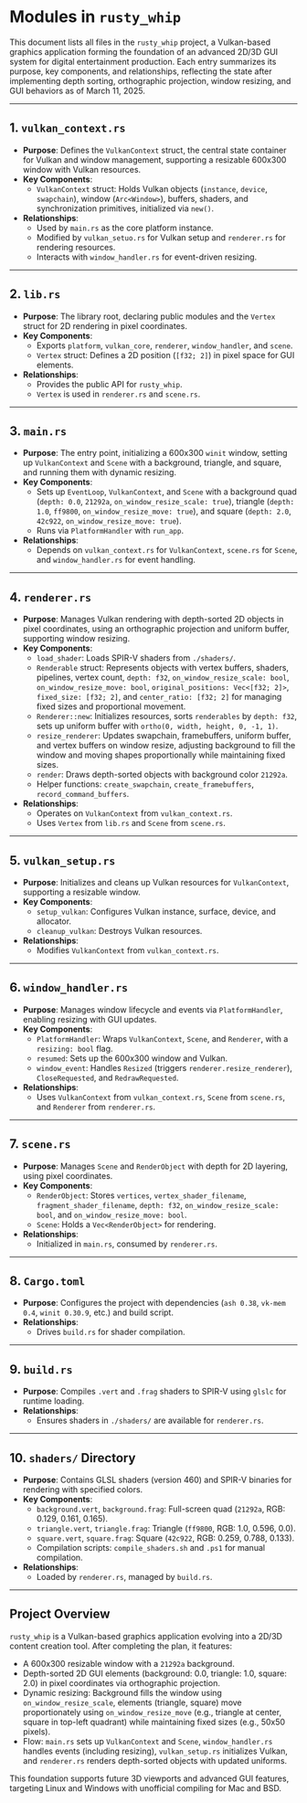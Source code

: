 # Modules in `rusty_whip`

This document lists all files in the `rusty_whip` project, a Vulkan-based graphics application forming the foundation of an advanced 2D/3D GUI system for digital entertainment production. Each entry summarizes its purpose, key components, and relationships, reflecting the state after implementing depth sorting, orthographic projection, window resizing, and GUI behaviors as of March 11, 2025.

---

## 1. `vulkan_context.rs`
- **Purpose**: Defines the `VulkanContext` struct, the central state container for Vulkan and window management, supporting a resizable 600x300 window with Vulkan resources.
- **Key Components**:
  - `VulkanContext` struct: Holds Vulkan objects (`instance`, `device`, `swapchain`), window (`Arc<Window>`), buffers, shaders, and synchronization primitives, initialized via `new()`.
- **Relationships**:
  - Used by `main.rs` as the core platform instance.
  - Modified by `vulkan_setuo.rs` for Vulkan setup and `renderer.rs` for rendering resources.
  - Interacts with `window_handler.rs` for event-driven resizing.

---

## 2. `lib.rs`
- **Purpose**: The library root, declaring public modules and the `Vertex` struct for 2D rendering in pixel coordinates.
- **Key Components**:
  - Exports `platform`, `vulkan_core`, `renderer`, `window_handler`, and `scene`.
  - `Vertex` struct: Defines a 2D position (`[f32; 2]`) in pixel space for GUI elements.
- **Relationships**:
  - Provides the public API for `rusty_whip`.
  - `Vertex` is used in `renderer.rs` and `scene.rs`.

---

## 3. `main.rs`
- **Purpose**: The entry point, initializing a 600x300 `winit` window, setting up `VulkanContext` and `Scene` with a background, triangle, and square, and running them with dynamic resizing.
- **Key Components**:
  - Sets up `EventLoop`, `VulkanContext`, and `Scene` with a background quad (`depth: 0.0`, `21292a`, `on_window_resize_scale: true`), triangle (`depth: 1.0`, `ff9800`, `on_window_resize_move: true`), and square (`depth: 2.0`, `42c922`, `on_window_resize_move: true`).
  - Runs via `PlatformHandler` with `run_app`.
- **Relationships**:
  - Depends on `vulkan_context.rs` for `VulkanContext`, `scene.rs` for `Scene`, and `window_handler.rs` for event handling.

---

## 4. `renderer.rs`
- **Purpose**: Manages Vulkan rendering with depth-sorted 2D objects in pixel coordinates, using an orthographic projection and uniform buffer, supporting window resizing.
- **Key Components**:
  - `load_shader`: Loads SPIR-V shaders from `./shaders/`.
  - `Renderable` struct: Represents objects with vertex buffers, shaders, pipelines, vertex count, `depth: f32`, `on_window_resize_scale: bool`, `on_window_resize_move: bool`, `original_positions: Vec<[f32; 2]>`, `fixed_size: [f32; 2]`, and `center_ratio: [f32; 2]` for managing fixed sizes and proportional movement.
  - `Renderer::new`: Initializes resources, sorts `renderables` by `depth: f32`, sets up uniform buffer with `ortho(0, width, height, 0, -1, 1)`.
  - `resize_renderer`: Updates swapchain, framebuffers, uniform buffer, and vertex buffers on window resize, adjusting background to fill the window and moving shapes proportionally while maintaining fixed sizes.
  - `render`: Draws depth-sorted objects with background color `21292a`.
  - Helper functions: `create_swapchain`, `create_framebuffers`, `record_command_buffers`.
- **Relationships**:
  - Operates on `VulkanContext` from `vulkan_context.rs`.
  - Uses `Vertex` from `lib.rs` and `Scene` from `scene.rs`.

---

## 5. `vulkan_setup.rs`
- **Purpose**: Initializes and cleans up Vulkan resources for `VulkanContext`, supporting a resizable window.
- **Key Components**:
  - `setup_vulkan`: Configures Vulkan instance, surface, device, and allocator.
  - `cleanup_vulkan`: Destroys Vulkan resources.
- **Relationships**:
  - Modifies `VulkanContext` from `vulkan_context.rs`.

---

## 6. `window_handler.rs`
- **Purpose**: Manages window lifecycle and events via `PlatformHandler`, enabling resizing with GUI updates.
- **Key Components**:
  - `PlatformHandler`: Wraps `VulkanContext`, `Scene`, and `Renderer`, with a `resizing: bool` flag.
  - `resumed`: Sets up the 600x300 window and Vulkan.
  - `window_event`: Handles `Resized` (triggers `renderer.resize_renderer`), `CloseRequested`, and `RedrawRequested`.
- **Relationships**:
  - Uses `VulkanContext` from `vulkan_context.rs`, `Scene` from `scene.rs`, and `Renderer` from `renderer.rs`.

---

## 7. `scene.rs`
- **Purpose**: Manages `Scene` and `RenderObject` with depth for 2D layering, using pixel coordinates.
- **Key Components**:
  - `RenderObject`: Stores `vertices`, `vertex_shader_filename`, `fragment_shader_filename`, `depth: f32`, `on_window_resize_scale: bool`, and `on_window_resize_move: bool`.
  - `Scene`: Holds a `Vec<RenderObject>` for rendering.
- **Relationships**:
  - Initialized in `main.rs`, consumed by `renderer.rs`.

---

## 8. `Cargo.toml`
- **Purpose**: Configures the project with dependencies (`ash 0.38`, `vk-mem 0.4`, `winit 0.30.9`, etc.) and build script.
- **Relationships**:
  - Drives `build.rs` for shader compilation.

---

## 9. `build.rs`
- **Purpose**: Compiles `.vert` and `.frag` shaders to SPIR-V using `glslc` for runtime loading.
- **Relationships**:
  - Ensures shaders in `./shaders/` are available for `renderer.rs`.

---

## 10. `shaders/` Directory
- **Purpose**: Contains GLSL shaders (version 460) and SPIR-V binaries for rendering with specified colors.
- **Key Components**:
  - `background.vert`, `background.frag`: Full-screen quad (`21292a`, RGB: 0.129, 0.161, 0.165).
  - `triangle.vert`, `triangle.frag`: Triangle (`ff9800`, RGB: 1.0, 0.596, 0.0).
  - `square.vert`, `square.frag`: Square (`42c922`, RGB: 0.259, 0.788, 0.133).
  - Compilation scripts: `compile_shaders.sh` and `.ps1` for manual compilation.
- **Relationships**:
  - Loaded by `renderer.rs`, managed by `build.rs`.

---

## Project Overview
`rusty_whip` is a Vulkan-based graphics application evolving into a 2D/3D content creation tool. After completing the plan, it features:
- A 600x300 resizable window with a `21292a` background.
- Depth-sorted 2D GUI elements (background: 0.0, triangle: 1.0, square: 2.0) in pixel coordinates via orthographic projection.
- Dynamic resizing: Background fills the window using `on_window_resize_scale`, elements (triangle, square) move proportionately using `on_window_resize_move` (e.g., triangle at center, square in top-left quadrant) while maintaining fixed sizes (e.g., 50x50 pixels).
- Flow: `main.rs` sets up `VulkanContext` and `Scene`, `window_handler.rs` handles events (including resizing), `vulkan_setup.rs` initializes Vulkan, and `renderer.rs` renders depth-sorted objects with updated uniforms.

This foundation supports future 3D viewports and advanced GUI features, targeting Linux and Windows with unofficial compiling for Mac and BSD.